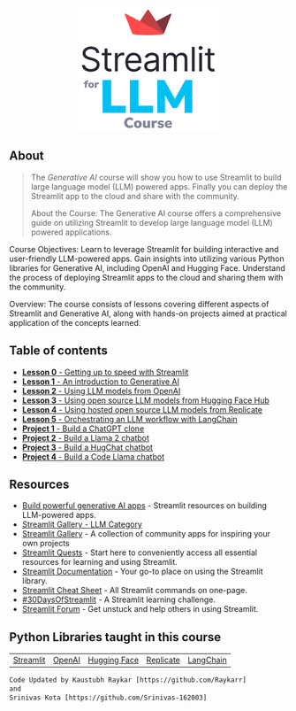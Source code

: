 <p align="center">
  <img src="./img/course-logo.png" width="50%">
</p>

## About
> The *Generative AI* course will show you how to use Streamlit to build large language model (LLM) powered apps. Finally you can deploy the Streamlit app to the cloud and share with the community.
>
> About the Course:
The Generative AI course offers a comprehensive guide on utilizing Streamlit to develop large language model (LLM) powered applications.

Course Objectives:
Learn to leverage Streamlit for building interactive and user-friendly LLM-powered apps.
Gain insights into utilizing various Python libraries for Generative AI, including OpenAI and Hugging Face.
Understand the process of deploying Streamlit apps to the cloud and sharing them with the community.

Overview:
The course consists of lessons covering different aspects of Streamlit and Generative AI, along with hands-on projects aimed at practical application of the concepts learned.

## Table of contents
- [**Lesson 0** - Getting up to speed with Streamlit](./content/Lesson-0.md)
- [**Lesson 1** - An introduction to Generative AI](./content/Lesson-1.md)
- [**Lesson 2** - Using LLM models from OpenAI](./content/Lesson-2.md)
- [**Lesson 3** - Using open source LLM models from Hugging Face Hub](./content/Lesson-3.md)
- [**Lesson 4** - Using hosted open source LLM models from Replicate](./content/Lesson-4.md)
- [**Lesson 5** - Orchestrating an LLM workflow with LangChain](./content/Lesson-5.md)
- [**Project 1** - Build a ChatGPT clone](./content/Project-1.md)
- [**Project 2** - Build a Llama 2 chatbot](./content/Project-2.md)
- [**Project 3** - Build a HugChat chatbot](./content/Project-3.md)
- [**Project 4** - Build a Code Llama chatbot](./content/Project-4.md)

## Resources
- [Build powerful generative AI apps](https://streamlit.io/generative-ai) - Streamlit resources on building LLM-powered apps.
- [Streamlit Gallery - LLM Category](https://streamlit.io/gallery?category=llms)
- [Streamlit Gallery](https://streamlit.io/gallery) - A collection of community apps for inspiring your own projects
- [Streamlit Quests](https://blog.streamlit.io/streamlit-quests-getting-started-with-streamlit/) - Start here to conveniently access all essential resources for learning and using Streamlit.
- [Streamlit Documentation](https://docs.streamlit.io/) - Your go-to place on using the Streamlit library.
- [Streamlit Cheat Sheet](https://docs.streamlit.io/library/cheatsheet) - All Streamlit commands on one-page.
- [#30DaysOfStreamlit](https://30days.streamlit.app/) - A Streamlit learning challenge.
- [Streamlit Forum](https://discuss.streamlit.io/) - Get unstuck and help others in using Streamlit.

## Python Libraries taught in this course

<table>
  <tr>
    <td><a href="https://streamlit.io/">Streamlit</a></td>
    <td><a href="https://openai.com/">OpenAI</a></td>
    <td><a href="https://huggingface.co/">Hugging Face</a></td>
    <td><a href="https://replicate.com/">Replicate</a></td>
    <td><a href="https://www.langchain.com/">LangChain</a></td>
  </tr>
</table>

```
Code Updated by Kaustubh Raykar [https://github.com/Raykarr]
and 
Srinivas Kota [https://github.com/Srinivas-162003]
```
